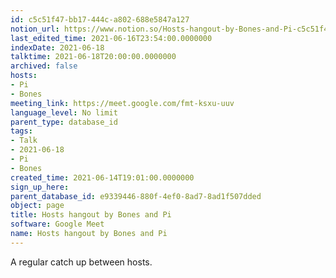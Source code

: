```yaml
---
id: c5c51f47-bb17-444c-a802-688e5847a127
notion_url: https://www.notion.so/Hosts-hangout-by-Bones-and-Pi-c5c51f47bb17444ca802688e5847a127
last_edited_time: 2021-06-16T23:54:00.0000000
indexDate: 2021-06-18
talktime: 2021-06-18T20:00:00.0000000
archived: false
hosts:
- Pi
- Bones
meeting_link: https://meet.google.com/fmt-ksxu-uuv
language_level: No limit
parent_type: database_id
tags:
- Talk
- 2021-06-18
- Pi
- Bones
created_time: 2021-06-14T19:01:00.0000000
sign_up_here: 
parent_database_id: e9339446-880f-4ef0-8ad7-8ad1f507dded
object: page
title: Hosts hangout by Bones and Pi
software: Google Meet
name: Hosts hangout by Bones and Pi
---
```


A regular catch up between hosts.


